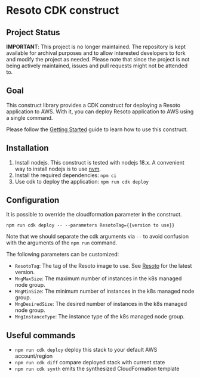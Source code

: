# Resoto CDK construct

## Project Status

**IMPORTANT**: This project is no longer maintained. The repository is kept available for archival purposes and to allow interested developers to fork and modify the project as needed. Please note that since the project is not being actively maintained, issues and pull requests might not be attended to.

## Goal

This construct library provides a CDK construct for deploying a Resoto application to AWS. With it, you can deploy Resoto application to AWS using a single command.

Please follow the [Getting Started](https://resoto.com/docs/getting-started/install-resoto/aws/cdk) guide to learn how to use this construct.

## Installation

1. Install nodejs. This construct is tested with nodejs 18.x. A convenient way to install nodejs is to use [nvm](https://github.com/nvm-sh/nvm).
2. Install the required dependencies: `npm ci`
3. Use cdk to deploy the application: `npm run cdk deploy`

## Configuration

It is possible to override the cloudformation parameter in the construct.

```npm run cdk deploy -- --parameters ResotoTag={{version to use}}```

Note that we should separate the cdk arguments via `--` to avoid confusion with the arguments of the `npm run` command.

The following parameters can be customized:

- `ResotoTag`: The tag of the Resoto image to use. See [Resoto](https://resoto.com) for the latest version.
- `MngMaxSize`: The maximum number of instances in the k8s managed node group.
- `MngMinSize`: The minimum number of instances in the k8s managed node group.
- `MngDesiredSize`: The desired number of instances in the k8s managed node group.
- `MngInstanceType`: The instance type of the k8s managed node group.

## Useful commands

* `npm run cdk deploy`      deploy this stack to your default AWS account/region
* `npm run cdk diff`        compare deployed stack with current state
* `npm run cdk synth`       emits the synthesized CloudFormation template
